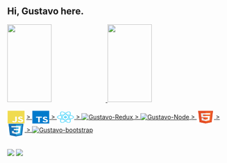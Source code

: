 ## Hi, Gustavo here.
<div>
  <a href="https://github.com/Gustavo-mts">
  <img height="180em" width="45%" src="https://github-readme-stats.vercel.app/api?username=Gustavo-mts&show_icons=true&theme=tokyonight&include_all_commits=true&count_private=true"/>
  <img height="180em" width="45%" src="https://github-readme-stats.vercel.app/api/top-langs/?username=Gustavo-mts&layout=compact&langs_count=7&theme=tokyonight"/>
</div>
<div style="display: inline_block"><br>
  <a src="https://www.javascript.com/" target="_blank">
    <img align="center" alt="Gustavo-Js" height="30" width="40" src="https://raw.githubusercontent.com/devicons/devicon/master/icons/javascript/javascript-plain.svg">
  </a>
  <a href="https://www.typescriptlang.org/" target="_blank">>
   <img align="center" alt="Gustavo-Ts" height="30" width="40" src="https://raw.githubusercontent.com/devicons/devicon/master/icons/typescript/typescript-plain.svg">
  </a>
  <a href="https://pt-br.reactjs.org/" target="_blank">>
    <img align="center" alt="Gustavo-React" height="30" width="40" src="https://raw.githubusercontent.com/devicons/devicon/master/icons/react/react-original.svg">
  </a>
  <a href="https://redux.js.org/" target="_blank">>
    <img align="center" alt="Gustavo-Redux" height="30" width="40"  src="https://cdn.jsdelivr.net/gh/devicons/devicon/icons/redux/redux-original.svg" />
  </a>
  <a href="https://nodejs.org/en/" target="_blank">>
      <img align="center" alt="Gustavo-Node" height="30" width="40" src="https://cdn.jsdelivr.net/gh/devicons/devicon/icons/nodejs/nodejs-original.svg" />
  </a>
  <a href="https://www.w3schools.com/html/" target="_blank">>
    <img align="center" alt="Gustavo-HTML" height="30" width="40" src="https://raw.githubusercontent.com/devicons/devicon/master/icons/html5/html5-original.svg">
  </a>
  <a href="https://www.w3schools.com/css/" target="_blank">>
    <img align="center" alt="Gustavo-CSS" height="30" width="40" src="https://raw.githubusercontent.com/devicons/devicon/master/icons/css3/css3-original.svg">
  </a>
  <a href="https://getbootstrap.com/" target="_blank">>
    <img align="center" alt="Gustavo-bootstrap" height="30" width="40" src="https://cdn.jsdelivr.net/gh/devicons/devicon/icons/bootstrap/bootstrap-plain.svg" />
  </a>

</div>
  
  ##
 
<div>  
  <a href = "mailto:ogustavo.developer@gmail.com"><img src="https://img.shields.io/badge/-Gmail-%23333?style=for-the-badge&logo=gmail&logoColor=white" target="_blank"></a>
  <a href="https://www.linkedin.com/in/gustavomartins-dev/ target="_blank"><img src="https://img.shields.io/badge/-LinkedIn-%230077B5?style=for-the-badge&logo=linkedin&logoColor=white" target="_blank"></a> 
 
</div>

